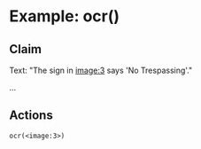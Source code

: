 # Example: ocr()

## Claim
Text: "The sign in <image:3> says 'No Trespassing'."

...

## Actions
```
ocr(<image:3>)
```